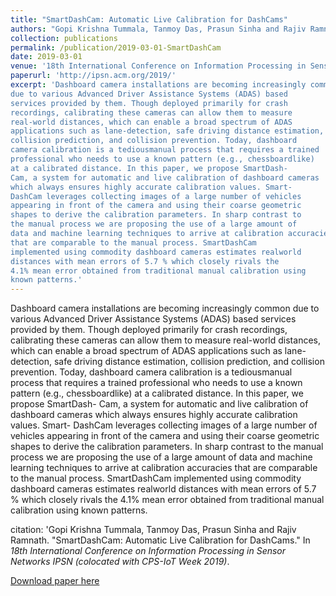 ```yaml
---
title: "SmartDashCam: Automatic Live Calibration for DashCams"
authors: "Gopi Krishna Tummala, Tanmoy Das, Prasun Sinha and Rajiv Ramnath"
collection: publications
permalink: /publication/2019-03-01-SmartDashCam
date: 2019-03-01
venue: '18th International Conference on Information Processing in Sensor Networks IPSN (colocated with CPS-IoT Week 2019)'
paperurl: 'http://ipsn.acm.org/2019/'
excerpt: 'Dashboard camera installations are becoming increasingly common
due to various Advanced Driver Assistance Systems (ADAS) based
services provided by them. Though deployed primarily for crash
recordings, calibrating these cameras can allow them to measure
real-world distances, which can enable a broad spectrum of ADAS
applications such as lane-detection, safe driving distance estimation,
collision prediction, and collision prevention. Today, dashboard
camera calibration is a tediousmanual process that requires a trained
professional who needs to use a known pattern (e.g., chessboardlike)
at a calibrated distance. In this paper, we propose SmartDash-
Cam, a system for automatic and live calibration of dashboard cameras
which always ensures highly accurate calibration values. Smart-
DashCam leverages collecting images of a large number of vehicles
appearing in front of the camera and using their coarse geometric
shapes to derive the calibration parameters. In sharp contrast to
the manual process we are proposing the use of a large amount of
data and machine learning techniques to arrive at calibration accuracies
that are comparable to the manual process. SmartDashCam
implemented using commodity dashboard cameras estimates realworld
distances with mean errors of 5.7 % which closely rivals the
4.1% mean error obtained from traditional manual calibration using
known patterns.'
---
```

Dashboard camera installations are becoming increasingly common
due to various Advanced Driver Assistance Systems (ADAS) based
services provided by them. Though deployed primarily for crash
recordings, calibrating these cameras can allow them to measure
real-world distances, which can enable a broad spectrum of ADAS
applications such as lane-detection, safe driving distance estimation,
collision prediction, and collision prevention. Today, dashboard
camera calibration is a tediousmanual process that requires a trained
professional who needs to use a known pattern (e.g., chessboardlike)
at a calibrated distance. In this paper, we propose SmartDash-
Cam, a system for automatic and live calibration of dashboard cameras
which always ensures highly accurate calibration values. Smart-
DashCam leverages collecting images of a large number of vehicles
appearing in front of the camera and using their coarse geometric
shapes to derive the calibration parameters. In sharp contrast to
the manual process we are proposing the use of a large amount of
data and machine learning techniques to arrive at calibration accuracies
that are comparable to the manual process. SmartDashCam
implemented using commodity dashboard cameras estimates realworld
distances with mean errors of 5.7 % which closely rivals the
4.1% mean error obtained from traditional manual calibration using
known patterns.

citation: 'Gopi Krishna Tummala, Tanmoy Das, Prasun Sinha and Rajiv Ramnath. "SmartDashCam: Automatic Live Calibration for DashCams." In <i> 18th International Conference on Information Processing in Sensor Networks IPSN (colocated with CPS-IoT Week 2019)</i>.

[Download paper here](http://ipsn.acm.org/2019/)

